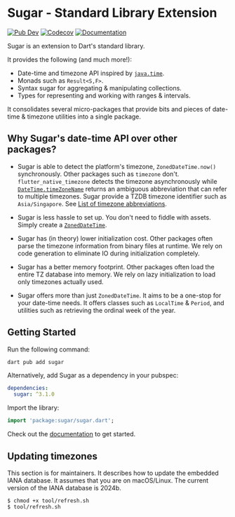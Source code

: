 # Sugar - Standard Library Extension
[![Pub Dev](https://img.shields.io/pub/v/sugar)](https://pub.dev/packages/sugar)
[![Codecov](https://codecov.io/gh/forus-labs/cauldron/branch/master/graph/badge.svg)](https://codecov.io/gh/forus-labs/cauldron)
[![Documentation](https://img.shields.io/badge/documentation-latest-brightgreen.svg)](https://pub.dev/documentation/sugar/latest/)

Sugar is an extension to Dart's standard library. 

It provides the following (and much more!):
* Date-time and timezone API inspired by [`java.time`](https://docs.oracle.com/en/java/javase/17/docs/api/java.base/java/time/package-summary.html).
* Monads such as `Result<S,F>`.
* Syntax sugar for aggregating & manipulating collections.
* Types for representing and working with ranges & intervals.

It consolidates several micro-packages that provide bits and pieces of date-time & timezone utilities into a single package.

## Why Sugar's date-time API over other packages?

* Sugar is able to detect the platform's timezone, `ZonedDateTime.now()` synchronously. Other packages such as `timezone` don't. `flutter_native_timezone` detects the timezone asynchronously while [`DateTime.timeZoneName`](https://api.dart.dev/stable/dart-core/DateTime/timeZoneName.html) 
  returns an ambiguous abbreviation that can refer to multiple timezones. Sugar provide a TZDB timezone identifier such as `Asia/Singapore`. 
  See [List of timezone abbreviations](https://en.wikipedia.org/wiki/List_of_time_zone_abbreviations).

* Sugar is less hassle to set up. You don't need to fiddle with assets. Simply create a [`ZonedDateTime`](https://pub.dev/documentation/sugar/latest/sugar.time/sugar.time-library.html).

* Sugar has (in theory) lower initialization cost. Other packages often parse the timezone information from binary files at runtime. 
  We rely on code generation to eliminate IO during initialization completely. 

* Sugar has a better memory footprint. Other packages often load the entire TZ database into memory. We rely on lazy initialization 
  to load only timezones actually used.

* Sugar offers more than just `ZonedDateTime`. It aims to be a one-stop for your date-time needs. It offers classes such 
  as `LocalTime` & `Period`, and utilities such as retrieving the ordinal week of the year.


## Getting Started

Run the following command:
```shell
dart pub add sugar
```

Alternatively, add Sugar as a dependency in your pubspec:
```yaml
dependencies:
  sugar: ^3.1.0
```

Import the library:
```dart
import 'package:sugar/sugar.dart';
```

Check out the [documentation](https://pub.dev/documentation/sugar/latest/) to get started.

## Updating timezones

This section is for maintainers. It describes how to update the embedded IANA database. It assumes that you are on macOS/Linux.
The current version of the IANA database is 2024b.

```shell
$ chmod +x tool/refresh.sh
$ tool/refresh.sh
```
